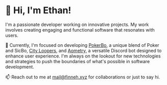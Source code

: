 # 👋 Hi, I'm Ethan!

I'm a passionate developer working on innovative projects. My work involves creating engaging and functional software that resonates with users.

🚀 Currently, I'm focused on developing [PokerBo](https://github.com/finneh4249/pokerbo), a unique blend of Poker and SicBo, [City Loopers](https://github.com/cityloopers/CityLoopersMC), and [Aometry](https://github.com/cityloopers/Aometry), a versatile Discord bot designed to enhance user experience. I'm always on the lookout for new technologies and strategies to push the boundaries of what's possible in software development.

📫 Reach out to me at mail@finneh.xyz for collaborations or just to say hi.

